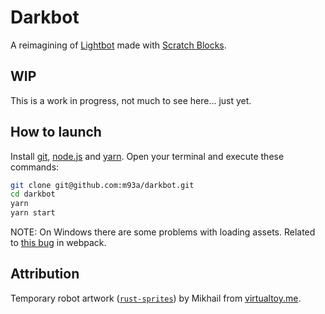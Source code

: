 # Darkbot
A reimagining of [Lightbot](https://www.lightbot.com/) made with [Scratch Blocks](https://github.com/LLK/scratch-blocks).

## WIP
This is a work in progress, not much to see here… just yet.

## How to launch
Install [git](https://git-scm.com/book/en/v2/Getting-Started-Installing-Git), [node.js](https://nodejs.dev/how-to-install-nodejs) and [yarn](https://nodejs.dev/how-to-install-nodejs). Open your terminal and execute these commands:
```bash
git clone git@github.com:m93a/darkbot.git
cd darkbot
yarn
yarn start
```
NOTE: On Windows there are some problems with loading assets. Related to [this bug](https://github.com/webpack/webpack/issues/1643) in webpack.

## Attribution
Temporary robot artwork ([`rust-sprites`](https://opengameart.org/content/rust-sprites)) by Mikhail from [virtualtoy.me](http://virtualtoy.me).
